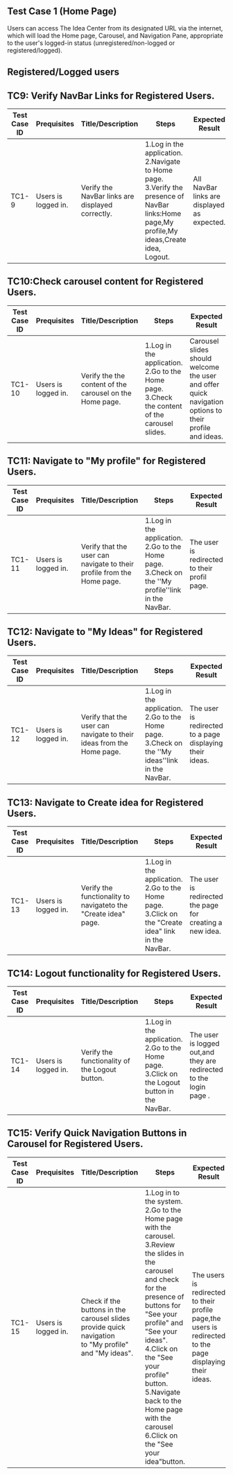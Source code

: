 ## Test Case 1 (Home Page)
Users can access The Idea Center from its designated URL via the internet, which will load the Home page,
Carousel, and Navigation Pane, appropriate to the user's logged-in status  (unregistered/non-logged or
registered/logged).

## Registered/Logged users

## TC9: Verify NavBar Links for Registered Users.

| **Test Case ID** | **Prequisites** | **Title/Description** | **Steps** | **Expected Result** | **Pass/Fail** |
|------------------|-----------------|------------------------|-----------|----------------------|---------------|
| TC1-9            |Users is logged in.| Verify the NavBar links are displayed correctly. | 1.Log in the application.<br>2.Navigate to Home page.<br>3.Verify the presence of NavBar links:Home page,My profile,My ideas,Create idea, Logout. |All NavBar links are displayed as expected. | Pass           |

## TC10:Check carousel content  for Registered Users.

| **Test Case ID** | **Prequisites** | **Title/Description** | **Steps** | **Expected Result** | **Pass/Fail** |
|------------------|-----------------|------------------------|-----------|----------------------|---------------|
| TC1-10            |Users is logged in.| Verify the the content of the carousel on the Home page. | 1.Log in the application.<br>2.Go to the Home page.<br>3.Check the content of the carousel slides. |Carousel slides should welcome the user and offer quick navigation options to their profile and ideas. | Pass           |

## TC11: Navigate to  "My profile"  for Registered Users.

| **Test Case ID** | **Prequisites** | **Title/Description** | **Steps** | **Expected Result** | **Pass/Fail** |
|------------------|-----------------|------------------------|-----------|----------------------|---------------|
| TC1-11           |Users is logged in.| Verify that the user can navigate to their profile from the Home page. | 1.Log in the application.<br>2.Go to the Home page.<br>3.Check on the ''My profile''link in the NavBar. |The user is redirected to their profil page. | Pass           |


## TC12: Navigate to  "My Ideas"  for Registered Users.

| **Test Case ID** | **Prequisites** | **Title/Description** | **Steps** | **Expected Result** | **Pass/Fail** |
|------------------|-----------------|------------------------|-----------|----------------------|---------------|
| TC1-12          |Users is logged in.| Verify that the user can navigate to their ideas from the Home page. | 1.Log in the application.<br>2.Go to the Home page.<br>3.Check on the ''My ideas''link in the NavBar. |The user is redirected to a page displaying their ideas. | Pass           |

## TC13: Navigate to  Create idea  for Registered Users.

| **Test Case ID** | **Prequisites** | **Title/Description** | **Steps** | **Expected Result** | **Pass/Fail** |
|------------------|-----------------|------------------------|-----------|----------------------|---------------|
| TC1-13           |Users is logged in.| Verify the functionality to navigateto the "Create idea" page. | 1.Log in the application.<br>2.Go to the Home page.<br>3.Click on the "Create idea" link in the NavBar. |The user is redirected the page for creating a new idea. | Pass           |

## TC14: Logout functionality  for Registered Users.
| **Test Case ID** | **Prequisites** | **Title/Description** | **Steps** | **Expected Result** | **Pass/Fail** |
|------------------|-----------------|------------------------|-----------|----------------------|---------------|
| TC1-14          |Users is logged in.| Verify the functionality of the Logout button. | 1.Log in the application.<br>2.Go to the Home page.<br>3.Click on the Logout button in the NavBar. |The user is logged out,and they are redirected to the login page . | Pass           |

## TC15: Verify Quick Navigation Buttons in Carousel  for Registered Users.
| **Test Case ID** | **Prequisites** | **Title/Description** | **Steps** | **Expected Result** | **Pass/Fail** |
|------------------|-----------------|------------------------|-----------|----------------------|---------------|
| TC1-15          |Users is logged in.|Check if the buttons in the carousel slides provide quick navigation <br>to "My profile" and "My ideas". | 1.Log in to the system.<br>2.Go to the Home page with the carousel.<br>3.Review the slides in the carousel and check for the presence of buttons for "See your profile" and "See your ideas".<br>4.Click on the "See your profile" button.<br>5.Navigate back to the Home page with the carousel<br>6.Click on the "See your idea"button. |The users is redirected to their profile page,the users is redirected to the page displaying their ideas. | Pass           |
